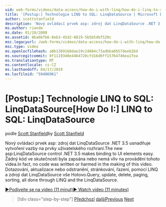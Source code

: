 ```yaml
---
uid: web-forms/videos/data-access/how-do-i-with-linq/how-do-i-linq-to-sql-linqdatasource
title: '[Postup:] Technologie LINQ to SQL: LinqDataSource | Microsoft Docs'
author: scottstanfield
description: 'Nový ovládací prvek asp: zdroj dat LinqDataSource .NET 3.5 usnadňuje vytvoření vazby na prvky uživatelského rozhraní. Žádný kód ve skutečnosti byla zapsána nebo nemá vliv na provádění tohoto videa. Dotaz, upd...'
ms.author: riande
ms.date: 01/10/2008
ms.assetid: 8ba6bfb6-8eb3-45d2-8819-5b5b54bf520c
msc.legacyurl: /web-forms/videos/data-access/how-do-i-with-linq/how-do-i-linq-to-sql-linqdatasource
msc.type: video
ms.openlocfilehash: a0b1369168dae19c24884c73adbba6b57deeb26d
ms.sourcegitcommit: 0f1119340e4464720cfd16d0ff15764746ea1fea
ms.translationtype: MT
ms.contentlocale: cs-CZ
ms.lasthandoff: 04/17/2019
ms.locfileid: "59406961"
---
```

# <a name="how-do-i-linq-to-sql-linqdatasource"></a><span data-ttu-id="0c15f-105">[Postup:] Technologie LINQ to SQL: LinqDataSource</span><span class="sxs-lookup"><span data-stu-id="0c15f-105">[How Do I:] LINQ to SQL: LinqDataSource</span></span>

<span data-ttu-id="0c15f-106">podle [Scott Stanfield](https://github.com/scottstanfield)</span><span class="sxs-lookup"><span data-stu-id="0c15f-106">by [Scott Stanfield](https://github.com/scottstanfield)</span></span>

<span data-ttu-id="0c15f-107">Nový ovládací prvek asp: zdroj dat LinqDataSource .NET 3.5 usnadňuje vytvoření vazby na prvky uživatelského rozhraní.</span><span class="sxs-lookup"><span data-stu-id="0c15f-107">The new asp:LinqDataSource control .NET 3.5 makes binding to UI elements easy.</span></span> <span data-ttu-id="0c15f-108">Žádný kód ve skutečnosti byla zapsána nebo nemá vliv na provádění tohoto videa.</span><span class="sxs-lookup"><span data-stu-id="0c15f-108">In fact, no code was written or harmed in the making of this video.</span></span> <span data-ttu-id="0c15f-109">Dotazování, aktualizace nebo odstranění, stránkování, řazení, pomocí LINQ a zdroji dat LinqDataSource vše Hotovo.</span><span class="sxs-lookup"><span data-stu-id="0c15f-109">Query, update, delete, paging, sorting, all done through LINQ and the LinqDataSource.</span></span>

[<span data-ttu-id="0c15f-110">&#9654;Podívejte se na video (11 minut)</span><span class="sxs-lookup"><span data-stu-id="0c15f-110">&#9654; Watch video (11 minutes)</span></span>](https://channel9.msdn.com/Blogs/ASP-NET-Site-Videos/how-do-i-linq-to-sql-linqdatasource)

> [!div class="step-by-step"]
> <span data-ttu-id="0c15f-111">[Předchozí](how-do-i-linq-to-sql-updating-the-database.md)
> [další](how-do-i-linq-to-sql-custom-linqdatasource.md)</span><span class="sxs-lookup"><span data-stu-id="0c15f-111">[Previous](how-do-i-linq-to-sql-updating-the-database.md)
[Next](how-do-i-linq-to-sql-custom-linqdatasource.md)</span></span>
